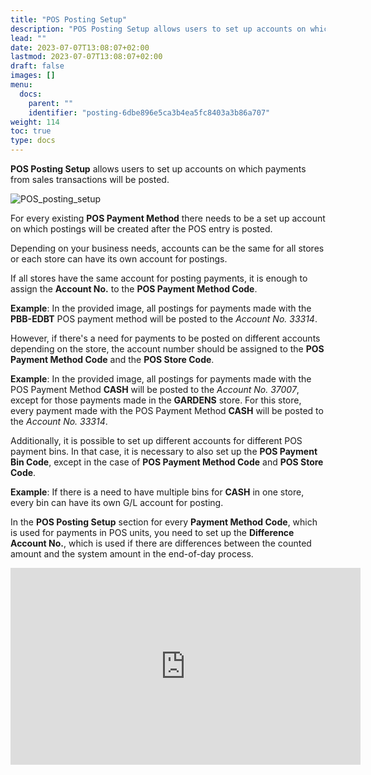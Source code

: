 ```yaml
---
title: "POS Posting Setup"
description: "POS Posting Setup allows users to set up accounts on which payments from sales transactions will be posted."
lead: ""
date: 2023-07-07T13:08:07+02:00
lastmod: 2023-07-07T13:08:07+02:00
draft: false
images: []
menu:
  docs:
    parent: ""
    identifier: "posting-6dbe896e5ca3b4ea5fc8403a3b86a707"
weight: 114
toc: true
type: docs
---
```


**POS Posting Setup** allows users to set up accounts on which payments from sales transactions will be posted.

![POS_posting_setup](POS%20posting%20setup.PNG)

For every existing **POS Payment Method** there needs to be a set up account on which postings will be created after the POS entry is posted.   

Depending on your business needs, accounts can be the same for all stores or each store can have its own account for postings.  

If all stores have the same account for posting payments, it is enough to assign the **Account No.** to the **POS Payment Method Code**. 

**Example**: In the provided image, all postings for payments made with the **PBB-EDBT** POS payment method will be posted to the *Account No. 33314*.    

However, if there's a need for payments to be posted on different accounts depending on the store, the account number should be assigned to the **POS Payment Method Code** and the **POS Store Code**. 

**Example**: In the provided image, all postings for payments made with the POS Payment Method **CASH** will be posted to the *Account No. 37007*, except for those payments made in the **GARDENS** store. For this store, every payment made with the POS Payment Method **CASH** will be posted to the *Account No. 33314*.

Additionally, it is possible to set up different accounts for different POS payment bins. In that case, it is necessary to also set up the **POS Payment Bin Code**, except in the case of **POS Payment Method Code** and **POS Store Code**. 

**Example**: If there is a need to have multiple bins for **CASH** in one store, every bin can have its own G/L account for posting.

In the **POS Posting Setup** section for every **Payment Method Code**, which is used for payments in POS units, you need to set up the **Difference Account No.**, which is used if there are differences between the counted amount and the system amount in the end-of-day process.

<iframe width="560" height="315" src="https://www.youtube.com/embed/NACqyx-5Jc4" title="YouTube video player" frameborder="0" allow="accelerometer; autoplay; clipboard-write; encrypted-media; gyroscope; picture-in-picture; web-share" allowfullscreen></iframe>